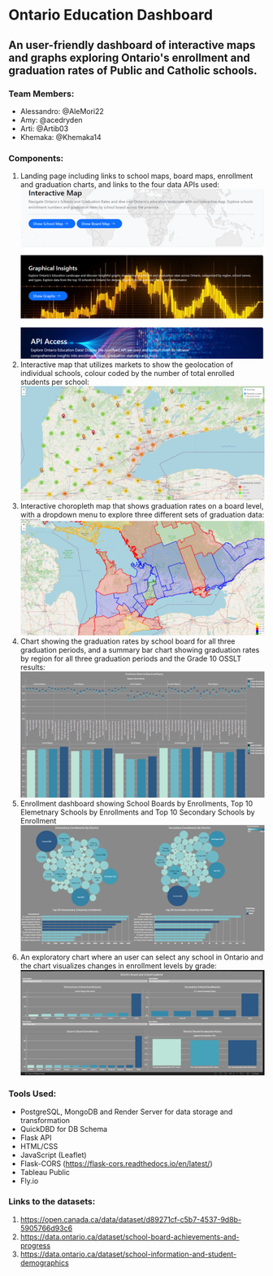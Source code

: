 # Ontario Education Dashboard
## An user-friendly dashboard of interactive maps and graphs exploring Ontario's enrollment and graduation rates of Public and Catholic schools. 


### **Team Members:** 
- Alessandro: @AleMori22
- Amy: @acedryden 
- Arti: @Artib03
- Khemaka: @Khemaka14


### **Components:** 
1. Landing page including links to school maps, board maps, enrollment and graduation charts, and links to the four data APIs used: ![index](https://github.com/acedryden/school_research_project/blob/main/Output%20Images/dashboard.png)
2. Interactive map that utilizes markets to show the geolocation of individual schools, colour coded by the number of total enrolled students per school: ![school_map](https://github.com/acedryden/school_research_project/blob/main/Output%20Images/school%20map.png)
3. Interactive choropleth map that shows graduation rates on a board level, with a dropdown menu to explore three different sets of graduation data: ![board_map](https://github.com/acedryden/school_research_project/blob/main/Output%20Images/board%20map%20.png)
4. Chart showing the graduation rates by school board for all three graduation periods, and a summary bar chart showing graduation rates by region for all three graduation periods and the Grade 10 OSSLT results: ![grad_dashboard](Output%20Images/Grad%20Dashboard.png)
5. Enrollment dashboard showing School Boards by Enrollments, Top 10 Elemetnary Schools by Enrollments and Top 10 Secondary Schools by Enrollment  ![enr_dashboard](Output%20Images/Enrollment%20Dashboard.png)
6. An exploratory chart where an user can select any school in Ontario and the chart visualizes changes in enrollment levels by grade: ![school_exp](Output%20Images/School%20Board%20Explorer.png)
  
### **Tools Used:** 
- PostgreSQL, MongoDB and Render Server for data storage and transformation
- QuickDBD for DB Schema
- Flask API
- HTML/CSS
- JavaScript (Leaflet)
- Flask-CORS (https://flask-cors.readthedocs.io/en/latest/)
- Tableau Public 
- Fly.io 

### **Links to the datasets:** 
1. https://open.canada.ca/data/dataset/d89271cf-c5b7-4537-9d8b-5905766d93c6
2. https://data.ontario.ca/dataset/school-board-achievements-and-progress
3. https://data.ontario.ca/dataset/school-information-and-student-demographics


